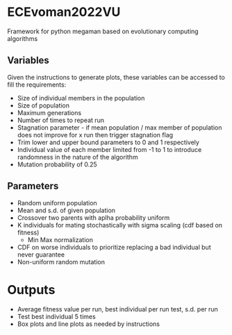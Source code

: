 # ECEvoman2022VU
Framework for python megaman based on evolutionary computing algorithms

## Variables
Given the instructions to generate plots, these variables can be accessed to fill the requirements:
* Size of individual members in the population
* Size of population
* Maximum generations
* Number of times to repeat run
* Stagnation parameter - if mean population / max member of population does not improve for x run then trigger stagnation flag
* Trim lower and upper bound parameters to 0 and 1 respectively
* Individual value of each member limited from -1 to 1 to introduce randomness in the nature of the algorithm
* Mutation probability of 0.25

## Parameters
* Random uniform population
* Mean and s.d. of given population
* Crossover two parents with aplha probability uniform
* K individuals for mating stochastically with sigma scaling (cdf based on fitness)
  * Min Max normalization
* CDF on worse individuals to prioritize replacing a bad individual but never guarantee
* Non-uniform random mutation

# Outputs
* Average fitness value per run, best individual per run test, s.d. per run
* Test best individual 5 times 
* Box plots and line plots as needed by instructions
